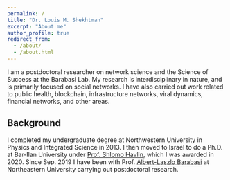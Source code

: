 ```yaml
---
permalink: /
title: "Dr. Louis M. Shekhtman"
excerpt: "About me"
author_profile: true
redirect_from: 
  - /about/
  - /about.html
---
```


I am a postdoctoral researcher on network science and the Science of Success at the Barabasi Lab. My research is interdisciplinary in nature, and is primarily focused on social networks. I have also carried out work related to  public health, blockchain,  infrastructure networks, viral dynamics, financial networks, and other areas.

Background
------
I completed my undergraduate degree at Northwestern University in Physics and Integrated Science in 2013. I then moved to Israel to do a Ph.D. at Bar-Ilan University under [Prof. Shlomo Havlin](http://havlin.biu.ac.il), which I was awarded in 2020. Since  Sep. 2019 I have been with Prof. [Albert-Laszlo Barabasi](http://barabasilab.com) at Northeastern University carrying out postdoctoral research.
